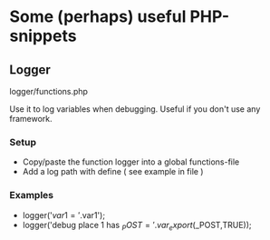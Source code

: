 # Some (perhaps) useful PHP-snippets

## Logger
logger/functions.php

Use it to log variables when debugging. Useful if you don't use any framework.

### Setup
- Copy/paste the function logger into a global functions-file
- Add a log path with define ( see example in file )

### Examples
- logger('$var1 = '.$var1');
- logger('debug place 1 has $_POST = '.var_export($_POST,TRUE));